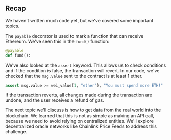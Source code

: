 ## Recap

We haven't written much code yet, but we've covered some important topics.

The `payable` decorator is used to mark a function that can receive Ethereum. We've seen this in the `fund()` function:

```python
@payable
def fund():
```

We've also looked at the `assert` keyword. This allows us to check conditions and if the condition is false, the transaction will revert. In our code, we've checked that the `msg.value` sent to the contract is at least 1 ether.

```python
assert msg.value >= wei_value(1, "ether"), "You must spend more ETH!"
```

If the transaction reverts, all changes made during the transaction are undone, and the user receives a refund of gas.

The next topic we'll discuss is how to get data from the real world into the blockchain. We learned that this is not as simple as making an API call, because we need to avoid relying on centralized entities. We'll explore decentralized oracle networks like Chainlink Price Feeds to address this challenge.
